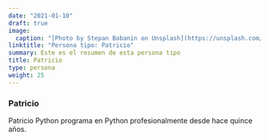 ```yaml
---
date: "2021-01-10"
draft: true
image:
  caption: "[Photo by Stepan Babanin on Unsplash](https://unsplash.com/photos/kx6fpBOm-ss)"
linktitle: "Persona tipo: Patricio"
summary: Este es el resumen de esta persona tipo
title: Patricio
type: persona
weight: 25
---
```


### Patricio

Patricio Python programa en Python profesionalmente desde hace quince años. 

